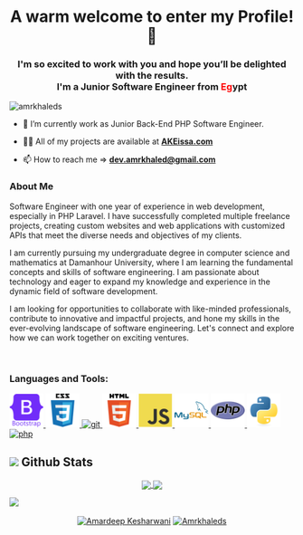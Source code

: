 
<h1 align="center">A warm welcome to enter my Profile!👋</h1>
<h3 align="center">I'm so excited to work with you and hope you’ll be delighted with the results.<br>I'm a Junior Software Engineer from <span style="color: red;">Eg</span>y<span>pt</span></h3>

<p align="left"> <img src="https://komarev.com/ghpvc/?username=amrkhaleds&label=Profile%20views&color=0e75b6&style=flat" alt="amrkhaleds" /> </p>


- 🌱 I’m currently work as Junior Back-End PHP Software Engineer.

- 👨‍💻 All of my projects are available at <a href="https://akeissa.com" >**AKEissa.com**</a>

- 📫 How to reach me => <a href="mailto:dev.amrkhaled@gmail.com">**dev.amrkhaled@gmail.com**</a>

<h3>About Me</h3>
<p>
Software Engineer with one year of experience in web development, especially in PHP Laravel. I have successfully completed multiple freelance projects, creating custom websites and web applications with customized APIs that meet the diverse needs and objectives of my clients.

I am currently pursuing my undergraduate degree in computer science and mathematics at Damanhour University, where I am learning the fundamental concepts and skills of software engineering. I am passionate about technology and eager to expand my knowledge and experience in the dynamic field of software development.

I am looking for opportunities to collaborate with like-minded professionals, contribute to innovative and impactful projects, and hone my skills in the ever-evolving landscape of software engineering. Let's connect and explore how we can work together on exciting ventures.
</p>

<br>

<h3 align="left">Languages and Tools:</h3>
<p align="left"> <a href="https://getbootstrap.com" target="_blank"> <img src="https://raw.githubusercontent.com/devicons/devicon/master/icons/bootstrap/bootstrap-plain-wordmark.svg" alt="bootstrap" width="60" height="60"/> </a> <a href="https://www.w3schools.com/css/" target="_blank"> <img src="https://raw.githubusercontent.com/devicons/devicon/master/icons/css3/css3-original-wordmark.svg" alt="css3" width="60" height="60"/> </a> <a href="https://git-scm.com/" target="_blank"> <img src="https://www.vectorlogo.zone/logos/git-scm/git-scm-icon.svg" alt="git" width="60" height="60"/> </a> <a href="https://www.w3.org/html/" target="_blank"> <img src="https://raw.githubusercontent.com/devicons/devicon/master/icons/html5/html5-original-wordmark.svg" alt="html5" width="60" height="60"/> </a> <a href="https://developer.mozilla.org/en-US/docs/Web/JavaScript" target="_blank"> <img src="https://raw.githubusercontent.com/devicons/devicon/master/icons/javascript/javascript-original.svg" alt="javascript" width="60" height="60"/> </a> <a href="https://www.mysql.com/" target="_blank"> <img src="https://raw.githubusercontent.com/devicons/devicon/master/icons/mysql/mysql-original-wordmark.svg" alt="mysql" width="60" height="60"/> </a>  <a href="https://www.php.net" target="_blank"> <img src="https://raw.githubusercontent.com/devicons/devicon/master/icons/php/php-original.svg" alt="php" width="60" height="60"/> </a> <a href="https://www.python.org" target="_blank"> <img src="https://raw.githubusercontent.com/devicons/devicon/master/icons/python/python-original.svg" alt="python" width="60" height="60"/> </a>
 <a href="https://www.php.net/" target="_blank" rel="noreferrer"> <img src="https://pbs.twimg.com/profile_images/1163911054788833282/AcA2LnWL_400x400.jpg" width="40" height="40" alt="php"> </a> 
</p>

## <img src="https://media.giphy.com/media/iY8CRBdQXODJSCERIr/giphy.gif" width="25"> <b>Github Stats</b>


<p align="center">
<a href="https://github.com/Amrkhaleds/">
  <img align="center" src="https://github-readme-stats.vercel.app/api?username=Amrkhaleds&include_all_commits=true&count_private=true&show_icons=true&line_height=20&title_color=7A7ADB&icon_color=2234AE&text_color=D3D3D3&bg_color=0,000000,130F40" width="450"/>
</a>
 
<a href="https://github.com/Amrkhaleds">
  <img align="center" src="https://github-readme-streak-stats.herokuapp.com/?user=Amrkhaleds&theme=blueberry" width="380"/>
</a>
</p>
<img src="https://user-images.githubusercontent.com/73097560/115834477-dbab4500-a447-11eb-908a-139a6edaec5c.gif"></a>

<p align="center">
    <a href="https://github.com/Amrkhaleds"><img src="https://github-profile-summary-cards.vercel.app/api/cards/profile-details?username=Amrkhaleds&theme=tokyonight&hide_border=true"  width="520" alt="Amardeep Kesharwani"/></a>
<a href="https://github.com/Amrkhaleds"><img src="https://github-readme-stats.vercel.app/api/top-langs?username=Amrkhaleds&show_icons=true&locale=en&layout=compact&theme=tokyonight" width="320"  alt="Amrkhaleds"/></a>
</p>

